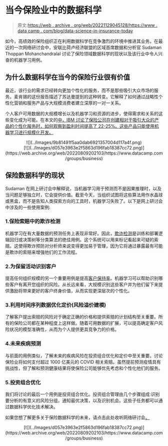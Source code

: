 # 当今保险业中的数据科学

> 原文:[https://web . archive . org/web/20221129045128/https://www . data camp . com/blog/data-science-in-insurance-today](https://web.archive.org/web/20221129045128/https://www.datacamp.com/blog/data-science-in-insurance-today)

如今，高绩效的保险组织正在利用数据科学在竞争激烈的环境中推进其业务。在最近的一次网络研讨会中，安联比荷卢经济联盟的区域首席数据和分析官 Sudaman Thoppan Mohanchandralal 讨论了保险领域数据科学的现状以及该行业中令人兴奋的机器学习用例。

## 为什么数据科学在当今的保险行业很有价值

最近，该行业的需求已经转向更加个性化的服务，而不是那些吸引大众市场的服务。麦肯锡的这份报告描述了苏达曼提到的这种转变。它解释了如何通过战略性个性化营销和服务产品与大规模消费者建立深厚的一对一关系。

个人客户可用数据的大规模增长以及机器学习和资源的进步，使得需求和关系的这些变化成为可能。在本文的[中，IBM 讨论了保险公司在创建相对于吸引大众的产品的个性化服务时，如何观察到盈利时间提高了 22-25%。这些产品只能使用机器学习进行规模化开发。](https://web.archive.org/web/20220809202103/https://www.ibm.com/thought-leadership/institute-business-value/report/insurance-data-personalization)

<center>![](../Images/9b81491f5aa0dab6921357004d117a4f.png)</center>

<center>[![](../Images/d057e3963e2f5863d196fab18387cc72.png)](https://web.archive.org/web/20220809202103/https://www.datacamp.com/groups/business)</center>

## 保险数据科学的现状

Sudaman 在网上研讨会中解释说，当机器学习用于预测而不是因果推理时，以及当问题足够独立时，它会提供价值。截至今天，当组织试图将这些算法用作水晶球或黑盒，而不是告知人类探索方向的工具时，机器学习失败了。以下是网上研讨会中涉及的一些使用案例:

### 1.保险索赔中的欺诈检测

机器学习在有大量数据的预测任务上表现非常好。因此，[欺诈检测](https://web.archive.org/web/20220809202103/https://www.datacamp.com/courses/fraud-detection-in-python)是训练和部署逻辑回归或决策树等分类算法的绝佳用例。这个系统可以用来标记看起来可疑的索赔。这使得欺诈预防对分析师来说变得更加易于管理，因为它将通过暴露最有可能是欺诈的索赔来增强他们的工作流程。

### 2.为保留活动识别客户

提高任何组织规模的另一个重要用例是提高[客户保持率](https://web.archive.org/web/20220809202103/https://www.datacamp.com/courses/machine-learning-for-marketing-in-python)。机器学习可以帮助识别哪些客户有离开您组织的风险。从长远来看，大规模识别这些客户并为他们留下来提供激励将带来更好的客户终身价值，从而实现更深层次的个性化。

### 3.利用时间序列数据优化定价(风险溢价建模)

了解客户提出索赔的风险对于确定正确的价格和提供索赔的计划结构至关重要。所有的保险公司都在某种程度上这样做。随着可用数据的扩展，可以提高确定客户风险状况的模型准确性，从而为个人提供更具竞争力的价格。

### 4.未来疾病预测

与前面的用例类似，了解未来的疾病风险在投资组合优化和定价中至关重要。讨论保险业将如何支付超过 1000 亿美元的 COVID 相关索赔。虽然提前预测疫情具有挑战性，但了解和预测健康结果将使保险公司能够优先考虑和个性化他们的服务。

### 5.投资组合优化

我们将讨论的最后一个用例是投资组合优化。投资组合管理由几个步骤组成:识别要分析的有意义的风险分组，通知最优决策，以及识别机会。这些子任务都可以通过数据科学优化技术解决。

如果您想了解更多关于保险数据科学的未来，请点击此处收听网络研讨会[。](https://web.archive.org/web/20220809202103/https://www.datacamp.com/resources/webinars/future-of-data-science-in-insurance-1)

<center>[![](../Images/d057e3963e2f5863d196fab18387cc72.png)](https://web.archive.org/web/20220809202103/https://www.datacamp.com/groups/business)</center>